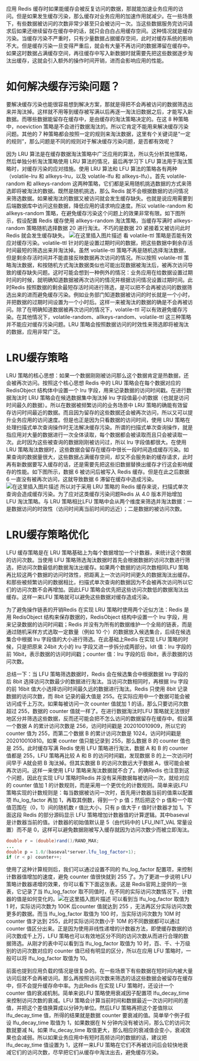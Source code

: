 ﻿应用 Redis 缓存时如果能缓存会被反复访问的数据，那就能加速业务应用的访问。但是如果发生缓存污染，那么缓存对业务应用的加速作用就减少。在一些场景下，有些数据被访问的次数非常少甚至只会被访问一次。当这些数据服务完访问请求后如果还继续留存在缓存中的话，就只会白白占用缓存空间。这种情况就是缓存污染。当缓存污染不严重时，只有少量数据占据缓存空间，此时对缓存系统的影响不大。但是缓存污染一旦变得严重后，就会有大量不再访问的数据滞留在缓存中。如果这时数据占满缓存空间，再往缓存中写入新数据时就需要先把这些数据逐步淘汰出缓存，这就会引入额外的操作时间开销，进而会影响应用的性能。
# 如何解决缓存污染问题？
要解决缓存污染也能很容易想到解决方案，那就是得把不会再被访问的数据筛选出来并淘汰掉。这样就不用等到缓存被写满以后再逐一淘汰旧数据之后，才能写入新数据。而哪些数据能留存在缓存中，是由缓存的淘汰策略决定的。在这 8 种策略中，noeviction 策略是不会进行数据淘汰的。所以它肯定不能用来解决缓存污染问题。其他的 7 种策略都会按照一定的规则来淘汰数据，这里有个关键词是“一定的规则”，那么问题是不同的规则对于解决缓存污染问题，是否都有效呢？

因为 LRU 算法是在缓存数据淘汰策略中广泛应用的算法，所以先分析其他策略，然后单独分析淘汰策略使用 LRU 算法的情况，最后再学习下 LFU 算法用于淘汰策略时，对缓存污染的应对措施。使用 LRU 算法和 LFU 算法的策略各有两种（volatile-lru 和 allkeys-lru，以及 volatile-lfu 和 allkeys-lfu）。首先 volatile-random 和 allkeys-random 这两种策略，它们都是采用随机挑选数据的方式来筛选即将被淘汰的数据。既然是随机挑选，那么 Redis 就不会根据数据的访问情况来筛选数据。如果被淘汰的数据又被访问就会发生缓存缺失。也就是说应用需要到后端数据库中访问这些数据，降低应用的请求响应速度。所以 volatile-random 和 allkeys-random 策略，在避免缓存污染这个问题上的效果非常有限。如下图所示，假设配置 Redis 缓存使用 allkeys-random 淘汰策略，当缓存写满时 allkeys-random 策略随机选择数据 20 进行淘汰。不巧的是数据 20 紧接着又被访问此时 Redis 就会发生缓存缺失。
![在这里插入图片描述](https://img-blog.csdnimg.cn/d9060c5e037c4e1d84b7bb996cb2d8f6.png)
看 volatile-ttl 策略是否能有效应对缓存污染。volatile-ttl 针对的是设置过期时间的数据，把这些数据中剩余存活时间最短的筛选出来并淘汰掉。虽然 volatile-ttl 策略不再是随机选择淘汰数据，但是剩余存活时间并不能直接反映数据再次访问的情况。所以按照 volatile-ttl 策略淘汰数据，和按随机方式淘汰数据类似也可能出现数据被淘汰后，被再次访问导致的缓存缺失问题。这时可能会想到一种例外的情况：业务应用在给数据设置过期时间的时候，就明确知道数据被再次访问的情况并根据访问情况设置过期时间。此时Redis 按照数据的剩余最短存活时间进行筛选，是可以把不会再被访问的数据筛选出来的进而避免缓存污染。例如业务部门知道数据被访问的时长就是一个小时，并把数据的过期时间设置为一个小时后。这样一来被淘汰的数据的确是不会再被访问。除了在明确知道数据被再次访问的情况下，volatile-ttl 可以有效避免缓存污染。在其他情况下，volatile-random、allkeys-random、volatile-ttl 这三种策略并不能应对缓存污染问题。LRU 策略会按照数据访问的时效性来筛选即将被淘汰的数据，应用非常广泛。
# LRU缓存策略
LRU 策略的核心思想：如果一个数据刚刚被访问那么这个数据肯定是热数据，还会被再次访问。按照这个核心思想 Redis 中的 LRU 策略会在每个数据对应的 RedisObject 结构体中设置一个 lru 字段，用来记录数据的访问时间戳。在进行数据淘汰时 LRU 策略会在候选数据集中淘汰掉 lru 字段值最小的数据（也就是访问时间最久的数据）。所以在数据被频繁访问的业务场景中 LRU 策略的确能有效留存访问时间最近的数据。而且因为留存的这些数据还会被再次访问，所以又可以提升业务应用的访问速度。但是也正是因为只看数据的访问时间，使用 LRU 策略在处理扫描式单次查询操作时无法解决缓存污染。所谓的扫描式单次查询操作，就是指应用对大量的数据进行一次全体读取，每个数据都会被读取而且只会被读取一次。此时因为这些被查询的数据刚刚被访问过，所以 lru 字段值都很大。在使用 LRU 策略淘汰数据时，这些数据会留存在缓存中很长一段时间造成缓存污染。如果查询的数据量很大，这些数据占满缓存空间，却又不会服务新的缓存请求，此时再有新数据要写入缓存的话，还是需要先把这些旧数据替换出缓存才行这会影响缓存的性能。如下图所示，数据 6 被访问后被写入 Redis 缓存。但是在此之后数据 6 一直没有被再次访问，这就导致数据 6 滞留在缓存中造成污染。
![在这里插入图片描述](https://img-blog.csdnimg.cn/89bc9b1879664ddc812142f3ffdcecc5.png)
所以对于采用 LRU 策略的 Redis 缓存来说，扫描式单次查询会造成缓存污染。为了应对这类缓存污染问题Redis 从 4.0 版本开始增加 LFU 淘汰策略。与 LRU 策略相比LFU 策略中会从两个维度来筛选并淘汰数据：一是数据访问的时效性（访问时间离当前时间的远近）；二是数据的被访问次数。
# LRU缓存策略优化
LFU 缓存策略是在 LRU 策略基础上为每个数据增加一个计数器，来统计这个数据的访问次数。当使用 LFU 策略筛选淘汰数据时首先会根据数据的访问次数进行筛选，把访问次数最低的数据淘汰出缓存。如果两个数据的访问次数相同LFU 策略再比较这两个数据的访问时效性，把距离上一次访问时间更久的数据淘汰出缓存。和那些被频繁访问的数据相比，扫描式单次查询的数据因为不会被再次访问所以它们的访问次数不会再增加。因此LFU 策略会优先把这些访问次数低的数据淘汰出缓存。这样一来LFU 策略就可以避免这些数据对缓存造成污染。

为了避免操作链表的开销Redis 在实现 LRU 策略时使用两个近似方法：Redis 是用 RedisObject 结构来保存数据的，RedisObject 结构中设置一个 lru 字段，用来记录数据的访问时间戳；Redis 并没有为所有的数据维护一个全局的链表，而是通过随机采样方式选取一定数量（例如 10 个）的数据放入候选集合，后续在候选集合中根据 lru 字段值的大小进行筛选。在此基础上Redis 在实现 LFU 策略的时候，只是把原来 24bit 大小的 lru 字段又进一步拆分成两部分。ldt 值：lru 字段的前 16bit，表示数据的访问时间戳；counter 值：lru 字段的后 8bit，表示数据的访问次数。

总结一下：当 LFU 策略筛选数据时，Redis 会在候选集合中根据数据 lru 字段的后 8bit 选择访问次数最少的数据进行淘汰。当访问次数相同时，再根据 lru 字段的前 16bit 值大小选择访问时间最久远的数据进行淘汰。Redis 只使用 8bit 记录数据的访问次数，而 8bit 记录的最大值是 255。在实际应用中一个数据可能会被访问成千上万次。如果每被访问一次 counter 值就加 1 的话，那么只要访问次数超过 255，数据的 counter 值就一样了。在进行数据淘汰时LFU 策略就无法很好地区分并筛选这些数据，反而还可能会把不怎么访问的数据留存在缓存中。假设第一个数据 A 的累计访问次数是 256，访问时间戳是 202010010909，所以它的 counter 值为 255，而第二个数据 B 的累计访问次数是 1024，访问时间戳是 202010010810。如果 counter 值只能记录到 255，那么数据 B 的 counter 值也是 255。此时缓存写满 Redis 使用 LFU 策略进行淘汰，数据 A 和 B 的 counter 值都是 255，LFU 策略再比较 A 和 B 的访问时间戳，发现数据 B 的上一次访问时间早于 A就会把 B 淘汰掉。但其实数据 B 的访问次数远大于数据 A，很可能会被再次访问。这样一来使用 LFU 策略来淘汰数据就不合了。的确Redis 也注意到这个问题，因此在实现 LFU 策略时Redis 并没有采用数据每被访问一次，就给对应的 counter 值加 1 的计数规则，而是采用一个更优化的计数规则。简单来说LFU 策略实现的计数规则是：每当数据被访问一次时，首先用计数器当前的值乘以配置项 lfu_log_factor 再加 1，再取其倒数，得到一个 p 值；然后把这个 p 值和一个取值范围在（0，1）间的随机数 r 值比大小，只有 p 值大于 r 值时计数器才加 1。下面这段 Redis 的部分源码显示 LFU 策略增加计数器值的计算逻辑。其中baseval 是计数器当前的值。计数器的初始值默认是 5（由代码中的 LFU_INIT_VAL 常量设置）而不是 0，这样可以避免数据刚被写入缓存就因为访问次数少而被立即淘汰。
```java
double r = (double)rand()/RAND_MAX;
...
double p = 1.0/(baseval*server.lfu_log_factor+1);
if (r < p) counter++;   
```
使用了这种计算规则后，我们可以通过设置不同的 lfu_log_factor 配置项，来控制计数器值增加的速度，避免 counter 值很快就到 255 了。为了更进一步说明 LFU 策略计数器递增的效果，你可以看下下面这张表。这是 Redis官网上提供的一张表，它记录了当 lfu_log_factor 取不同值时，在不同的实际访问次数情况下，计数器的值是如何变化的。![在这里插入图片描述](https://img-blog.csdnimg.cn/c04ee3c4ef3746eab20abccac5906443.png)
可以看到当 lfu_log_factor 取值为 1 时，实际访问次数为 100K 后counter 值就达到 255 ，无法再区分实际访问次数更多的数据。而当 lfu_log_factor 取值为 100 时，当实际访问次数为 10M 时counter 值才达到 255，此时实际访问次数小于 10M 的不同数据都可以通过 counter 值区分出来。正是因为使用非线性递增的计数器方法，即使缓存数据的访问次数成千上万，LFU 策略也可以有效地区分不同的访问次数从而进行合理的数据筛选。从刚才的表中可以看到当 lfu_log_factor 取值为 10 时，百、千、十万级别的访问次数对应的 counter 值已经有明显的区分，所以在应用 LFU 策略时，一般可以将 lfu_log_factor 取值为 10。

前面也提到应用负载的情况是很复杂的。在一些场景下有些数据在短时间内被大量访问后就不会再被访问。那么再按照访问次数来筛选的话这些数据会被留存在缓存中，但不会提升缓存命中率。为此Redis 在实现 LFU 策略时，还设计一个 counter 值的衰减机制。简单来说LFU 策略使用衰减因子配置项 lfu_decay_time 来控制访问次数的衰减。LFU 策略会计算当前时间和数据最近一次访问时间的差值，并把这个差值换算成以分钟为单位。然后LFU 策略再把这个差值除以 lfu_decay_time 值，所得的结果就是数据 counter 要衰减的值。简单举个例子假设 lfu_decay_time 取值为 1，如果数据在 N 分钟内没有被访问，那么它的访问次数就要减 N。如果 lfu_decay_time 取值更大，那么相应的衰减值会变小，衰减效果也会减弱。所以如果业务应用中有短时高频访问的数据的话，建议把 lfu_decay_time 值设置为 1，这样一来LFU 策略在它们不再被访问后会较快地衰减它们的访问次数，尽早把它们从缓存中淘汰出去，避免缓存污染。
